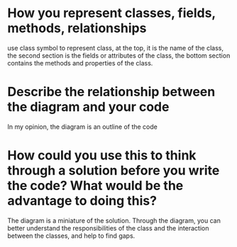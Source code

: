 # How you represent classes, fields, methods, relationships
use class symbol to represent class, at the top, it is the name of the class, the second section is the fields or attributes of the class, the bottom section contains the methods and properties of the class.

# Describe the relationship between the diagram and your code
In my opinion, the diagram is an outline of the code

# How could you use this to think through a solution before you write the code? What would be the advantage to doing this?
The diagram is a miniature of the solution. Through the diagram, you can better understand the responsibilities of the class and the interaction between the classes, and help to find gaps.